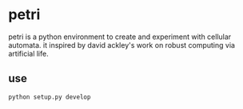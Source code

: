 # petri
petri is a python environment to create and experiment with cellular automata. it inspired by david ackley's work on robust computing via artificial life.

## use
```python
python setup.py develop
```